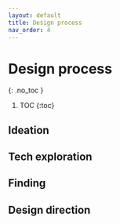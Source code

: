 ```yaml
---
layout: default
title: Design process
nav_order: 4
---
```


# Design process

{: .no_toc }

1. TOC
{:toc}

## Ideation
## Tech exploration
## Finding
## Design direction